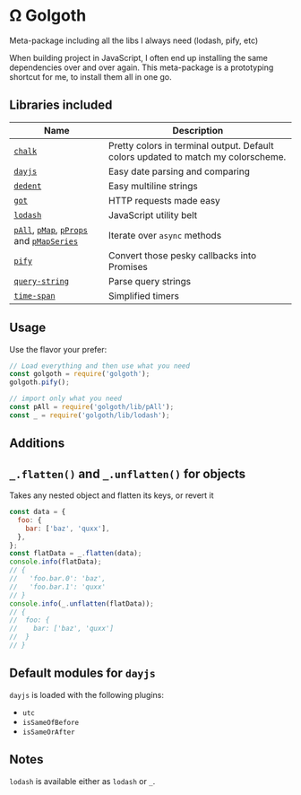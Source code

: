 # Ω Golgoth

Meta-package including all the libs I always need (lodash, pify, etc)

When building project in JavaScript, I often end up installing the same
dependencies over and over again. This meta-package is a prototyping shortcut
for me, to install them all in one go.

## Libraries included

| Name                                                           | Description                                                                       |
| -------------------------------------------------------------- | --------------------------------------------------------------------------------- |
| [`chalk`][1]                                                   | Pretty colors in terminal output. Default colors updated to match my colorscheme. |
| [`dayjs`][2]                                                   | Easy date parsing and comparing                                                   |
| [`dedent`][12]                                                 | Easy multiline strings                                                            |
| [`got`][4]                                                     | HTTP requests made easy                                                           |
| [`lodash`][5]                                                  | JavaScript utility belt                                                           |
| [`pAll`][6], [`pMap`][7], [`pProps`][11] and [`pMapSeries`][8] | Iterate over `async` methods                                                      |
| [`pify`][9]                                                    | Convert those pesky callbacks into Promises                                       |
| [`query-string`][10]                                           | Parse query strings                                                               |
| [`time-span`][3]                                               | Simplified timers                                                                 |

## Usage

Use the flavor your prefer:

```javascript
// Load everything and then use what you need
const golgoth = require('golgoth');
golgoth.pify();

// import only what you need
const pAll = require('golgoth/lib/pAll');
const _ = require('golgoth/lib/lodash');
```

## Additions

## `_.flatten()` and `_.unflatten()` for objects

Takes any nested object and flatten its keys, or revert it

```js
const data = {
  foo: {
    bar: ['baz', 'quxx'],
  },
};
const flatData = _.flatten(data);
console.info(flatData);
// {
//   'foo.bar.0': 'baz',
//   'foo.bar.1': 'quxx'
// }
console.info(_.unflatten(flatData));
// {
//  foo: {
//    bar: ['baz', 'quxx']
//  }
// }
```

## Default modules for `dayjs`

`dayjs` is loaded with the following plugins:

- `utc`
- `isSameOfBefore`
- `isSameOrAfter`

## Notes

`lodash` is available either as `lodash` or `_`.

[1]: https://yarnpkg.com/en/package/chalk
[2]: https://yarnpkg.com/en/package/dayjs
[3]: https://yarnpkg.com/en/package/time-span
[4]: https://yarnpkg.com/en/package/got
[5]: https://yarnpkg.com/en/package/lodash
[6]: https://yarnpkg.com/en/package/p-all
[7]: https://yarnpkg.com/en/package/p-map
[8]: https://yarnpkg.com/en/package/p-map-series
[9]: https://yarnpkg.com/en/package/pify
[10]: https://yarnpkg.com/en/package/query-string
[11]: https://github.com/sindresorhus/p-props
[12]: https://github.com/dmnd/dedent
